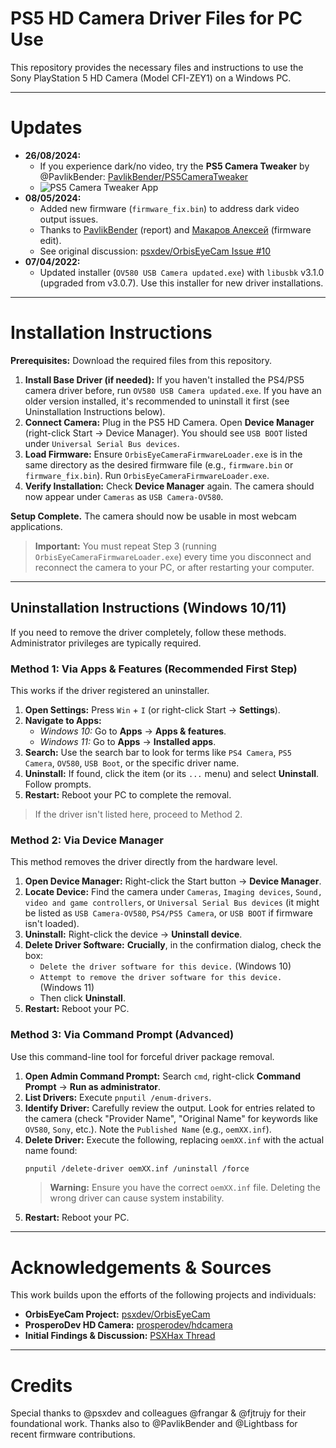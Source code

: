 # PS5 HD Camera Driver Files for PC Use

This repository provides the necessary files and instructions to use the Sony PlayStation 5 HD Camera (Model CFI-ZEY1) on a Windows PC.

---

# Updates

* **26/08/2024:**
    * If you experience dark/no video, try the **PS5 Camera Tweaker** by @PavlikBender: [PavlikBender/PS5CameraTweaker](https://github.com/PavlikBender/PS5CameraTweaker)
    * ![PS5 Camera Tweaker App](https://github.com/user-attachments/assets/5ad6bea1-aede-4d9b-b7d4-1d4cedd78785)
* **08/05/2024:**
    * Added new firmware (`firmware_fix.bin`) to address dark video output issues.
    * Thanks to [PavlikBender](https://github.com/PavlikBender) (report) and [Макаров Алексей](https://github.com/Lightbass) (firmware edit).
    * See original discussion: [psxdev/OrbisEyeCam Issue #10](https://github.com/psxdev/OrbisEyeCam/issues/10)
* **07/04/2022:**
    * Updated installer (`OV580 USB Camera updated.exe`) with `libusbk` v3.1.0 (upgraded from v3.0.7). Use this installer for new driver installations.

---

# Installation Instructions

**Prerequisites:** Download the required files from this repository.

1.  **Install Base Driver (if needed):** If you haven't installed the PS4/PS5 camera driver before, run `OV580 USB Camera updated.exe`. If you have an older version installed, it's recommended to uninstall it first (see Uninstallation Instructions below).
2.  **Connect Camera:** Plug in the PS5 HD Camera. Open **Device Manager** (right-click Start -> Device Manager). You should see `USB BOOT` listed under `Universal Serial Bus devices`.
3.  **Load Firmware:** Ensure `OrbisEyeCameraFirmwareLoader.exe` is in the same directory as the desired firmware file (e.g., `firmware.bin` or `firmware_fix.bin`). Run `OrbisEyeCameraFirmwareLoader.exe`.
4.  **Verify Installation:** Check **Device Manager** again. The camera should now appear under `Cameras` as `USB Camera-OV580`.

**Setup Complete.** The camera should now be usable in most webcam applications.

> **Important:** You must repeat Step 3 (running `OrbisEyeCameraFirmwareLoader.exe`) every time you disconnect and reconnect the camera to your PC, or after restarting your computer.

---

## Uninstallation Instructions (Windows 10/11)

If you need to remove the driver completely, follow these methods. Administrator privileges are typically required.

### Method 1: Via Apps & Features (Recommended First Step)

This works if the driver registered an uninstaller.

1.  **Open Settings:** Press `Win` + `I` (or right-click Start -> **Settings**).
2.  **Navigate to Apps:**
    * _Windows 10:_ Go to **Apps** -> **Apps & features**.
    * _Windows 11:_ Go to **Apps** -> **Installed apps**.
3.  **Search:** Use the search bar to look for terms like `PS4 Camera`, `PS5 Camera`, `OV580`, `USB Boot`, or the specific driver name.
4.  **Uninstall:** If found, click the item (or its `...` menu) and select **Uninstall**. Follow prompts.
5.  **Restart:** Reboot your PC to complete the removal.

> If the driver isn't listed here, proceed to Method 2.

### Method 2: Via Device Manager

This method removes the driver directly from the hardware level.

1.  **Open Device Manager:** Right-click the Start button -> **Device Manager**.
2.  **Locate Device:** Find the camera under `Cameras`, `Imaging devices`, `Sound, video and game controllers`, or `Universal Serial Bus devices` (it might be listed as `USB Camera-OV580`, `PS4/PS5 Camera`, or `USB BOOT` if firmware isn't loaded).
3.  **Uninstall:** Right-click the device -> **Uninstall device**.
4.  **Delete Driver Software:** **Crucially**, in the confirmation dialog, check the box:
    * `Delete the driver software for this device.` (Windows 10)
    * `Attempt to remove the driver software for this device.` (Windows 11)
    * Then click **Uninstall**.
5.  **Restart:** Reboot your PC.

### Method 3: Via Command Prompt (Advanced)

Use this command-line tool for forceful driver package removal.

1.  **Open Admin Command Prompt:** Search `cmd`, right-click **Command Prompt** -> **Run as administrator**.
2.  **List Drivers:** Execute `pnputil /enum-drivers`.
3.  **Identify Driver:** Carefully review the output. Look for entries related to the camera (check "Provider Name", "Original Name" for keywords like `OV580`, `Sony`, etc.). Note the `Published Name` (e.g., `oemXX.inf`).
4.  **Delete Driver:** Execute the following, replacing `oemXX.inf` with the actual name found:
    ```bash
    pnputil /delete-driver oemXX.inf /uninstall /force
    ```
    > **Warning:** Ensure you have the correct `oemXX.inf` file. Deleting the wrong driver can cause system instability.
5.  **Restart:** Reboot your PC.

---

# Acknowledgements & Sources

This work builds upon the efforts of the following projects and individuals:

* **OrbisEyeCam Project:** [psxdev/OrbisEyeCam](https://github.com/psxdev/OrbisEyeCam)
* **ProsperoDev HD Camera:** [prosperodev/hdcamera](https://github.com/prosperodev/hdcamera)
* **Initial Findings & Discussion:** [PSXHax Thread](https://www.psxhax.com/threads/ps5-hd-camera-firmware-files-dump-and-playstation-5-camera-on-pc.10117/)

---

# Credits

Special thanks to @psxdev and colleagues @frangar & @fjtrujy for their foundational work. Thanks also to @PavlikBender and @Lightbass for recent firmware contributions.

